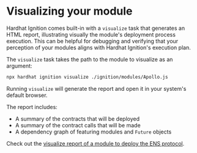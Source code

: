 # Visualizing your module

Hardhat Ignition comes built-in with a `visualize` task that generates an HTML report, illustrating visually the module's deployment process execution. This can be helpful for debugging and verifying that your perception of your modules aligns with Hardhat Ignition's execution plan.

The `visualize` task takes the path to the module to visualize as an argument:

```bash
npx hardhat ignition visualize ./ignition/modules/Apollo.js
```

Running `visualize` will generate the report and open it in your system's default browser.

The report includes:
- A summary of the contracts that will be deployed
- A summary of the contract calls that will be made
- A dependency graph of featuring modules and `Future` objects

Check out the [visualize report of a module to deploy the ENS protocol](/static/ignition-visualize-example.html).
